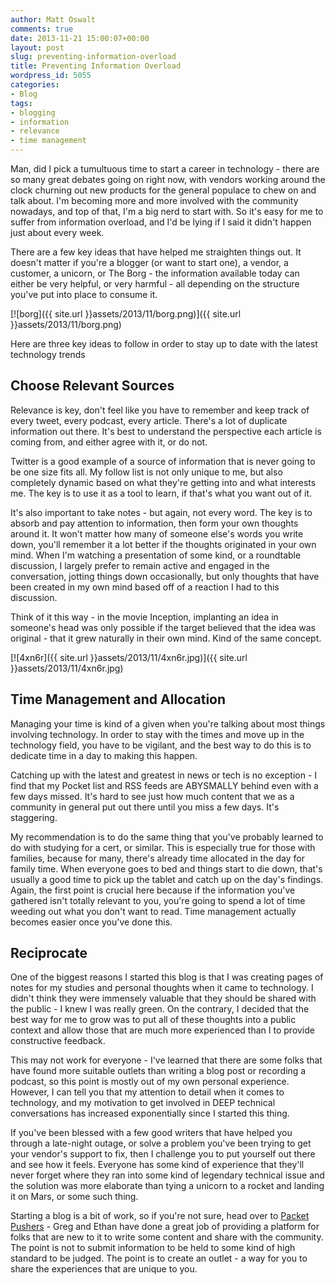 ```yaml
---
author: Matt Oswalt
comments: true
date: 2013-11-21 15:00:07+00:00
layout: post
slug: preventing-information-overload
title: Preventing Information Overload
wordpress_id: 5055
categories:
- Blog
tags:
- blogging
- information
- relevance
- time management
---
```


Man, did I pick a tumultuous time to start a career in technology - there are so many great debates going on right now, with vendors working around the clock churning out new products for the general populace to chew on and talk about. I'm becoming more and more involved with the community nowadays, and top of that, I'm a big nerd to start with. So it's easy for me to suffer from information overload, and I'd be lying if I said it didn't happen just about every week.

There are a few key ideas that have helped me straighten things out. It doesn't matter if you're a blogger (or want to start one), a vendor, a customer, a unicorn, or The Borg - the information available today can either be very helpful, or very harmful - all depending on the structure you've put into place to consume it.

[![borg]({{ site.url }}assets/2013/11/borg.png)]({{ site.url }}assets/2013/11/borg.png)

Here are three key ideas to follow in order to stay up to date with the latest technology trends

## Choose Relevant Sources

Relevance is key, don't feel like you have to remember and keep track of every tweet, every podcast, every article. There's a lot of duplicate information out there. It's best to understand the perspective each article is coming from, and either agree with it, or do not.

Twitter is a good example of a source of information that is never going to be one size fits all. My follow list is not only unique to me, but also completely dynamic based on what they're getting into and what interests me. The key is to use it as a tool to learn, if that's what you want out of it.

It's also important to take notes - but again, not every word. The key is to absorb and pay attention to information, then form your own thoughts around it. It won't matter how many of someone else's words you write down, you'll remember it a lot better if the thoughts originated in your own mind. When I'm watching a presentation of some kind, or a roundtable discussion, I largely prefer to remain active and engaged in the conversation, jotting things down occasionally, but only thoughts that have been created in my own mind based off of a reaction I had to this discussion.

Think of it this way - in the movie Inception, implanting an idea in someone's head was only possible if the target believed that the idea was original - that it grew naturally in their own mind. Kind of the same concept.

[![4xn6r]({{ site.url }}assets/2013/11/4xn6r.jpg)]({{ site.url }}assets/2013/11/4xn6r.jpg)

## Time Management and Allocation

Managing your time is kind of a given when you're talking about most things involving technology. In order to stay with the times and move up in the technology field, you have to be vigilant, and the best way to do this is to dedicate time in a day to making this happen.

Catching up with the latest and greatest in news or tech is no exception - I find that my Pocket list and RSS feeds are ABYSMALLY behind even with a few days missed. It's hard to see just how much content that we as a community in general put out there until you miss a few days. It's staggering.

My recommendation is to do the same thing that you've probably learned to do with studying for a cert, or similar. This is especially true for those with families, because for many, there's already time allocated in the day for family time. When everyone goes to bed and things start to die down, that's usually a good time to pick up the tablet and catch up on the day's findings. Again, the first point is crucial here because if the information you've gathered isn't totally relevant to you, you're going to spend a lot of time weeding out what you don't want to read. Time management actually becomes easier once you've done this.

## Reciprocate

One of the biggest reasons I started this blog is that I was creating pages of notes for my studies and personal thoughts when it came to technology. I didn't think they were immensely valuable that they should be shared with the public - I knew I was really green. On the contrary, I decided that the best way for me to grow was to put all of these thoughts into a public context and allow those that are much more experienced than I to provide constructive feedback.

This may not work for everyone - I've learned that there are some folks that have found more suitable outlets than writing a blog post or recording a podcast, so this point is mostly out of my own personal experience. However, I can tell you that my attention to detail when it comes to technology, and my motivation to get involved in DEEP technical conversations has increased exponentially since I started this thing.

If you've been blessed with a few good writers that have helped you through a late-night outage, or solve a problem you've been trying to get your vendor's support to fix, then I challenge you to put yourself out there and see how it feels. Everyone has some kind of experience that they'll never forget where they ran into some kind of legendary technical issue and the solution was more elaborate than tying a unicorn to a rocket and landing it on Mars, or some such thing.

Starting a blog is a bit of work, so if you're not sure, head over to [Packet Pushers](http://packetpushers.net/) - Greg and Ethan have done a great job of providing a platform for folks that are new to it to write some content and share with the community. The point is not to submit information to be held to some kind of high standard to be judged. The point is to create an outlet - a way for you to share the experiences that are unique to you.
